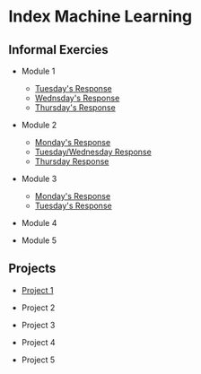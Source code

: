 # Index Machine Learning 

## Informal Exercies
- Module 1
    - [Tuesday's Response](mod1/tuesday1.md)
    - [Wednsday's Response](mod1/wed1.md)
    - [Thursday's Response](images/thurs1.md)
- Module 2
  - [Monday's Response](mod2/monday2.md)
  - [Tuesday/Wednesday Response](mod2/tuesday2.md)
  - [Thursday Response](mod2/thursday2.md)
- Module 3
  - [Monday's Response](mod3/monday3.md)
  - [Tuesday's Response](mod3/tuesday3.md)
- Module 4

- Module 5

## Projects
- [Project 1](mod1/project1.md)

- Project 2

- Project 3

- Project 4

- Project 5
